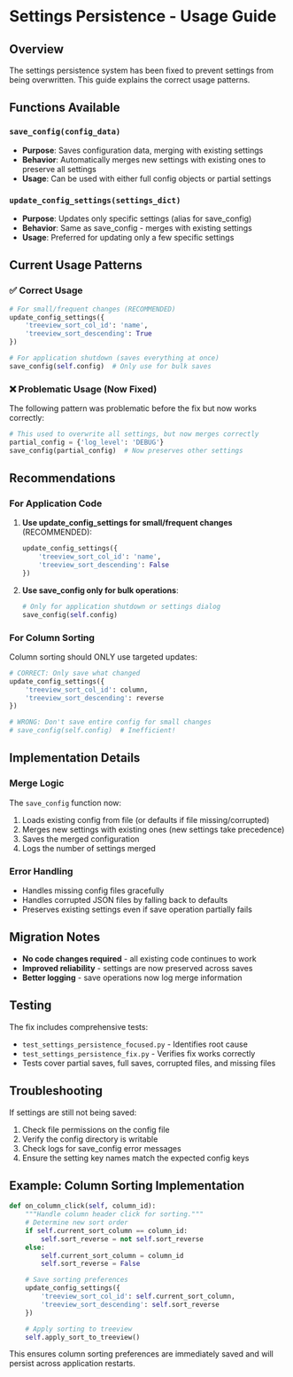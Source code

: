 # Settings Persistence - Usage Guide

## Overview

The settings persistence system has been fixed to prevent settings from being overwritten. This guide explains the correct usage patterns.

## Functions Available

### `save_config(config_data)`
- **Purpose**: Saves configuration data, merging with existing settings
- **Behavior**: Automatically merges new settings with existing ones to preserve all settings
- **Usage**: Can be used with either full config objects or partial settings

### `update_config_settings(settings_dict)`
- **Purpose**: Updates only specific settings (alias for save_config)
- **Behavior**: Same as save_config - merges with existing settings
- **Usage**: Preferred for updating only a few specific settings

## Current Usage Patterns

### ✅ Correct Usage

```python
# For small/frequent changes (RECOMMENDED)
update_config_settings({
    'treeview_sort_col_id': 'name',
    'treeview_sort_descending': True
})

# For application shutdown (saves everything at once)
save_config(self.config)  # Only use for bulk saves
```

### ❌ Problematic Usage (Now Fixed)

The following pattern was problematic before the fix but now works correctly:

```python
# This used to overwrite all settings, but now merges correctly
partial_config = {'log_level': 'DEBUG'}
save_config(partial_config)  # Now preserves other settings
```

## Recommendations

### For Application Code

1. **Use update_config_settings for small/frequent changes** (RECOMMENDED):
   ```python
   update_config_settings({
       'treeview_sort_col_id': 'name',
       'treeview_sort_descending': False
   })
   ```

2. **Use save_config only for bulk operations**:
   ```python
   # Only for application shutdown or settings dialog
   save_config(self.config)
   ```

### For Column Sorting

Column sorting should ONLY use targeted updates:

```python
# CORRECT: Only save what changed
update_config_settings({
    'treeview_sort_col_id': column,
    'treeview_sort_descending': reverse
})

# WRONG: Don't save entire config for small changes
# save_config(self.config)  # Inefficient!
```

## Implementation Details

### Merge Logic

The `save_config` function now:

1. Loads existing config from file (or defaults if file missing/corrupted)
2. Merges new settings with existing ones (new settings take precedence)
3. Saves the merged configuration
4. Logs the number of settings merged

### Error Handling

- Handles missing config files gracefully
- Handles corrupted JSON files by falling back to defaults
- Preserves existing settings even if save operation partially fails

## Migration Notes

- **No code changes required** - all existing code continues to work
- **Improved reliability** - settings are now preserved across saves
- **Better logging** - save operations now log merge information

## Testing

The fix includes comprehensive tests:

- `test_settings_persistence_focused.py` - Identifies root cause
- `test_settings_persistence_fix.py` - Verifies fix works correctly
- Tests cover partial saves, full saves, corrupted files, and missing files

## Troubleshooting

If settings are still not being saved:

1. Check file permissions on the config file
2. Verify the config directory is writable
3. Check logs for save_config error messages
4. Ensure the setting key names match the expected config keys

## Example: Column Sorting Implementation

```python
def on_column_click(self, column_id):
    """Handle column header click for sorting."""
    # Determine new sort order
    if self.current_sort_column == column_id:
        self.sort_reverse = not self.sort_reverse
    else:
        self.current_sort_column = column_id
        self.sort_reverse = False

    # Save sorting preferences
    update_config_settings({
        'treeview_sort_col_id': self.current_sort_column,
        'treeview_sort_descending': self.sort_reverse
    })

    # Apply sorting to treeview
    self.apply_sort_to_treeview()
```

This ensures column sorting preferences are immediately saved and will persist across application restarts.
